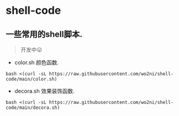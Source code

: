 # shell-code

## 一些常用的shell脚本.

> 开发中😛

* color.sh 颜色函数.

```
bash <(curl -sL https://raw.githubusercontent.com/wo2ni/shell-code/main/color.sh)
```

* decora.sh 效果装饰函数.

```
bash <(curl -sL https://raw.githubusercontent.com/wo2ni/shell-code/main/decora.sh)
```
